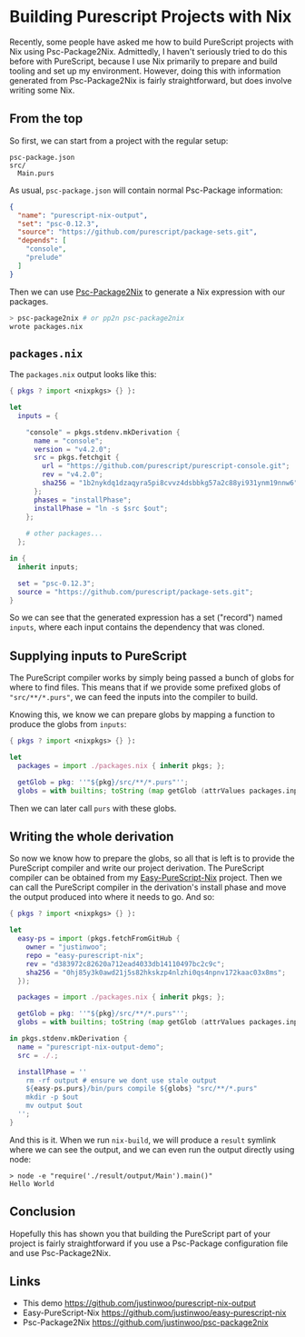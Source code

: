 # Building Purescript Projects with Nix

Recently, some people have asked me how to build PureScript projects with Nix using Psc-Package2Nix. Admittedly, I haven't seriously tried to do this before with PureScript, because I use Nix primarily to prepare and build tooling and set up my environment. However, doing this with information generated from Psc-Package2Nix is fairly straightforward, but does involve writing some Nix.

## From the top

So first, we can start from a project with the regular setup:

```
psc-package.json
src/
  Main.purs
```

As usual, `psc-package.json` will contain normal Psc-Package information:

```json
{
  "name": "purescript-nix-output",
  "set": "psc-0.12.3",
  "source": "https://github.com/purescript/package-sets.git",
  "depends": [
    "console",
    "prelude"
  ]
}
```

Then we can use [Psc-Package2Nix](https://github.com/justinwoo/psc-package2nix) to generate a Nix expression with our packages.

```bash
> psc-package2nix # or pp2n psc-package2nix
wrote packages.nix
```

## `packages.nix`

The `packages.nix` output looks like this:

```nix
{ pkgs ? import <nixpkgs> {} }:

let
  inputs = {

    "console" = pkgs.stdenv.mkDerivation {
      name = "console";
      version = "v4.2.0";
      src = pkgs.fetchgit {
        url = "https://github.com/purescript/purescript-console.git";
        rev = "v4.2.0";
        sha256 = "1b2nykdq1dzaqyra5pi8cvvz4dsbbkg57a2c88yi931ynm19nnw6";
      };
      phases = "installPhase";
      installPhase = "ln -s $src $out";
    };
    
    # other packages...
  };

in {
  inherit inputs;

  set = "psc-0.12.3";
  source = "https://github.com/purescript/package-sets.git";
}
```

So we can see that the generated expression has a set ("record") named `inputs`, where each input contains the dependency that was cloned.

## Supplying inputs to PureScript

The PureScript compiler works by simply being passed a bunch of globs for where to find files. This means that if we provide some prefixed globs of `"src/**/*.purs"`, we can feed the inputs into the compiler to build.

Knowing this, we know we can prepare globs by mapping a function to produce the globs from `inputs`:

```nix
{ pkgs ? import <nixpkgs> {} }:

let
  packages = import ./packages.nix { inherit pkgs; };

  getGlob = pkg: ''"${pkg}/src/**/*.purs"'';
  globs = with builtins; toString (map getGlob (attrValues packages.inputs));
```

Then we can later call `purs` with these globs.

## Writing the whole derivation

So now we know how to prepare the globs, so all that is left is to provide the PureScript compiler and write our project derivation. The PureScript compiler can be obtained from my [Easy-PureScript-Nix](https://github.com/justinwoo/easy-purescript-nix) project. Then we can call the PureScript compiler in the derivation's install phase and move the output produced into where it needs to go. And so:

```nix
{ pkgs ? import <nixpkgs> {} }:

let
  easy-ps = import (pkgs.fetchFromGitHub {
    owner = "justinwoo";
    repo = "easy-purescript-nix";
    rev = "d383972c82620a712ead4033db14110497bc2c9c";
    sha256 = "0hj85y3k0awd21j5s82hkskzp4nlzhi0qs4npnv172kaac03x8ms";
  });

  packages = import ./packages.nix { inherit pkgs; };

  getGlob = pkg: ''"${pkg}/src/**/*.purs"'';
  globs = with builtins; toString (map getGlob (attrValues packages.inputs));

in pkgs.stdenv.mkDerivation {
  name = "purescript-nix-output-demo";
  src = ./.;

  installPhase = ''
    rm -rf output # ensure we dont use stale output
    ${easy-ps.purs}/bin/purs compile ${globs} "src/**/*.purs"
    mkdir -p $out
    mv output $out
  '';
}
```

And this is it. When we run `nix-build`, we will produce a `result` symlink where we can see the output, and we can even run the output directly using node:

```
> node -e "require('./result/output/Main').main()"
Hello World
```

## Conclusion

Hopefully this has shown you that building the PureScript part of your project is fairly straightforward if you use a Psc-Package configuration file and use Psc-Package2Nix.

## Links

* This demo <https://github.com/justinwoo/purescript-nix-output>
* Easy-PureScript-Nix <https://github.com/justinwoo/easy-purescript-nix>
* Psc-Package2Nix <https://github.com/justinwoo/psc-package2nix>

